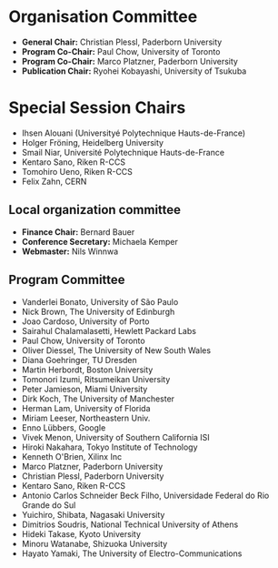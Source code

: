 # Organisation Committee

* **General Chair:** Christian Plessl, Paderborn University
* **Program Co-Chair:** Paul Chow,  University of Toronto
* **Program Co-Chair:** Marco Platzner, Paderborn University
* **Publication Chair:** Ryohei Kobayashi, University of Tsukuba


# Special Session Chairs

* Ihsen Alouani (Universityé Polytechnique Hauts-de-France)
* Holger Fröning, Heidelberg University
* Smail Niar, Université Polytechnique Hauts-de-France
* Kentaro Sano, Riken R-CCS
* Tomohiro Ueno, Riken R-CCS
* Felix Zahn, CERN

<!--
* **Publicity Chair:** Kentaro Sano, Riken R-CCS
* **Tutorial Chair:** Tobias Kenter, Paderborn University
* **Special Session Chair: HPC, Data Center, Cloud:** Holger Fröning, Heidelberg University
* **Special Session Chair: Mobile Systems / Edge Computing / Internet of Things:** Smail Niar, Université Polytechnique Hauts-de-France
-->


## Local organization committee

* **Finance Chair:** Bernard Bauer
* **Conference Secretary:** Michaela Kemper
* **Webmaster:** Nils Winnwa

## Program Committee

* Vanderlei Bonato, University of São Paulo
* Nick Brown, The University of Edinburgh
* Joao Cardoso, University of Porto
* Sairahul Chalamalasetti, Hewlett Packard Labs
* Paul Chow,  University of Toronto
* Oliver Diessel, The University of New South Wales
* Diana Goehringer, TU Dresden
* Martin Herbordt, Boston University
* Tomonori Izumi, Ritsumeikan University
* Peter Jamieson, Miami University
* Dirk Koch, The University of Manchester
* Herman Lam, University of Florida
* Miriam Leeser, Northeastern Univ.
* Enno Lübbers, Google
* Vivek Menon, University of Southern California ISI
* Hiroki Nakahara, Tokyo Institute of Technology
* Kenneth O'Brien, Xilinx Inc
* Marco Platzner, Paderborn University
* Christian Plessl, Paderborn University
* Kentaro Sano, Riken R-CCS
* Antonio Carlos Schneider Beck Filho, Universidade Federal do Rio Grande do Sul
* Yuichiro, Shibata, Nagasaki University
* Dimitrios Soudris, National Technical University of Athens
* Hideki Takase, Kyoto University
* Minoru Watanabe, Shizuoka University
* Hayato Yamaki, The University of Electro-Communications

